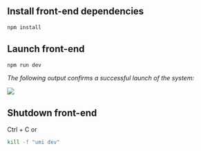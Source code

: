 ## Install front-end dependencies

   ```bash
   npm install
   ```

## Launch front-end

   ```bash
   npm run dev
   ```

   _The following output confirms a successful launch of the system:_

   ![](https://github.com/user-attachments/assets/0daf462c-a24d-4496-a66f-92533534e187)

## Shutdown front-end

   Ctrl + C or

   ```bash
   kill -f "umi dev"
   ```